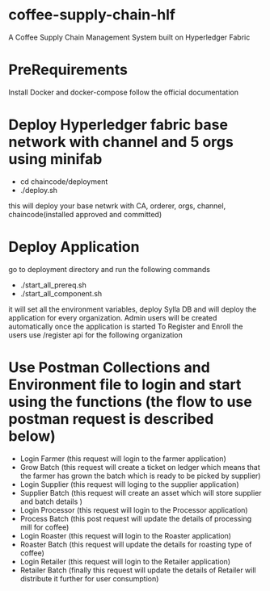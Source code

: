 # coffee-supply-chain-hlf
A Coffee Supply Chain Management System built on Hyperledger Fabric

# PreRequirements
Install Docker and docker-compose follow the official documentation 

# Deploy Hyperledger fabric base network with channel and 5 orgs using minifab
- cd chaincode/deployment
- ./deploy.sh

this will deploy your base netwrk with CA, orderer, orgs, channel, chaincode(installed approved and committed) 

# Deploy Application

go to deployment directory and run the following commands

-   ./start_all_prereq.sh
-   ./start_all_component.sh

it will set all the environment variables, deploy Sylla DB and will deploy the application for every organization.
Admin users will be created automatically once the application is started
To Register and Enroll the users use /register api for the following organization

# Use Postman Collections and Environment file to login and start using the functions (the flow to use postman request is described below)

-   Login Farmer (this request will login to the farmer application)
-   Grow Batch (this request will create a ticket on ledger which means that the farmer has grown the batch which is ready to be picked by supplier)
-   Login Supplier (this request will loging to the supplier application)
-   Supplier Batch (this request will create an asset which will store supplier and batch details )
-   Login Processor (this request will login to the Processor application)
-   Process Batch (this post request will update the details of processing mill for coffee)
-   Login Roaster (this request will login to the Roaster application)
-   Roaster Batch (this request will update the details for roasting type of coffee)
-   Login Retailer (this request will login to the Retailer application)
-   Retailer Batch (finally this request will update the details of Retailer will distribute it further for user consumption)


